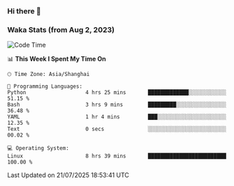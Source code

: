 ### Hi there 👋

### Waka Stats (from Aug 2, 2023)

<!--START_SECTION:waka-->
![Code Time](http://img.shields.io/badge/Code%20Time-957%20hrs%206%20mins-blue)

📊 **This Week I Spent My Time On** 

```text
🕑︎ Time Zone: Asia/Shanghai

💬 Programming Languages: 
Python                   4 hrs 25 mins       █████████████░░░░░░░░░░░░   51.15 % 
Bash                     3 hrs 9 mins        █████████░░░░░░░░░░░░░░░░   36.48 % 
YAML                     1 hr 4 mins         ███░░░░░░░░░░░░░░░░░░░░░░   12.35 % 
Text                     0 secs              ░░░░░░░░░░░░░░░░░░░░░░░░░   00.02 % 

💻 Operating System: 
Linux                    8 hrs 39 mins       █████████████████████████   100.00 % 
```


 Last Updated on 21/07/2025 18:53:41 UTC
<!--END_SECTION:waka-->
